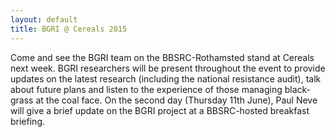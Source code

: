 ```yaml
---
layout: default
title: BGRI @ Cereals 2015
---
```

Come and see the BGRI team on the BBSRC-Rothamsted stand at Cereals next week. BGRI researchers will be present throughout the event to provide updates on the latest research (including the national resistance audit), talk about future plans and listen to the experience of those managing black-grass at the coal face. On the second day (Thursday 11th June), Paul Neve will give a brief update on the BGRI project at a BBSRC-hosted breakfast briefing.